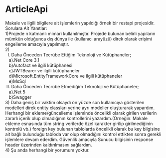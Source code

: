 # ArticleApi
Makale ve ilgili bilgilere ait işlemlerin yapıldığı örnek bir restapi projesidir.<br/>
 Sorulara Ait Yanıtlar:<br/>
  1)Projede n katmanlı mimari kullanılmıştır. Projede bulunan belirli yapıların mümkün olduğunca dış dünya ile (kullanıcı arayüzü) direk olarak erişimi engelleme amacıyla yapılmıştır.<br/>
  2) <br/>&nbsp; I. Daha Önceden Tecrübe Ettiğim Teknoloji ve Kütüphaneler;<br/>
  &nbsp;&nbsp;&nbsp;a).Net Core 3.1<br/>
  &nbsp;&nbsp;&nbsp;b)Autofact ve ilgili kütüphanesi<br/>
  &nbsp;&nbsp;&nbsp;c)JWTBearer ve ilgili kütüphaneler<br/>
  &nbsp;&nbsp;&nbsp;d)Microsoft.EntityFrameworkCore ve ilgili kütüphaneler<br/>
  &nbsp;&nbsp;&nbsp;e)MsSql<br/>
  &nbsp;II. Daha Önceden Tecrübe Etmediğim Teknoloji ve Kütüphaneler;<br/>
  &nbsp;&nbsp;&nbsp;a).Net 5<br/>
  &nbsp;&nbsp;&nbsp;b)Swagger<br/>
 3) Daha geniş bir vaktim olsaydı ön yüzde son kullanıcıya gösterilen modelleri direk entity classları yerine ayrı modeller oluşturarak yapardım. Herhangi bir ekleme/güncelleme işleminde öncelikli olarak girilen verilerin zararlı içerik olup olmadığının kontrollerini yazardım.(Örneğin: Makale ekleme esnasında tüm string verilerde özel karakter girilip girilmediğinin kontrolü vb.) foreign key bulunan tablolarda öncelikli olarak bu key bilgisine ait bağlı bulunduğu tabloda var olup olmadığını kontrol ettikten sonra gerekli işlemlere devam ederdim. Güvenlik amacıyla Sunucu bilgisinin response header üzerinden kaldırılmasını sağlardım.<br/>
 4) Şu anda herhangi bir yorumum yoktur.
